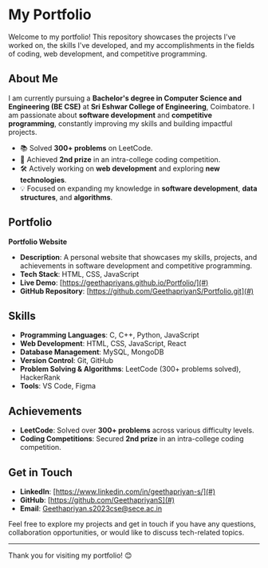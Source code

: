 # My Portfolio
Welcome to my portfolio! This repository showcases the projects I've worked on, the skills I've developed, and my accomplishments in the fields of coding, web development, and competitive programming.
## About Me
I am currently pursuing a **Bachelor's degree in Computer Science and Engineering (BE CSE)** at **Sri Eshwar College of Engineering**, Coimbatore. I am passionate about **software development** and **competitive programming**, constantly improving my skills and building impactful projects.

- 📚 Solved **300+ problems** on LeetCode.
- 🏅 Achieved **2nd prize** in an intra-college coding competition.
- 🛠️ Actively working on **web development** and exploring **new technologies**.
- 💡 Focused on expanding my knowledge in **software development**, **data structures**, and **algorithms**.

## Portfolio
**Portfolio Website**
   - **Description**: A personal website that showcases my skills, projects, and achievements in software development and competitive programming.
   - **Tech Stack**: HTML, CSS, JavaScript
   - **Live Demo**: [https://geethapriyans.github.io/Portfolio/](#)
   - **GitHub Repository**: [https://github.com/GeethapriyanS/Portfolio.git](#)


## Skills
- **Programming Languages**: C, C++, Python, JavaScript
- **Web Development**: HTML, CSS, JavaScript, React
- **Database Management**: MySQL, MongoDB
- **Version Control**: Git, GitHub
- **Problem Solving & Algorithms**: LeetCode (300+ problems solved), HackerRank
- **Tools**: VS Code, Figma

## Achievements

- **LeetCode**: Solved over **300+ problems** across various difficulty levels.
- **Coding Competitions**: Secured **2nd prize** in an intra-college coding competition.

## Get in Touch

- **LinkedIn**: [https://www.linkedin.com/in/geethapriyan-s/](#)
- **GitHub**: [https://github.com/GeethapriyanS](#)
- **Email**: Geethapriyan.s2023cse@sece.ac.in

Feel free to explore my projects and get in touch if you have any questions, collaboration opportunities, or would like to discuss tech-related topics.

---

Thank you for visiting my portfolio! 😊
